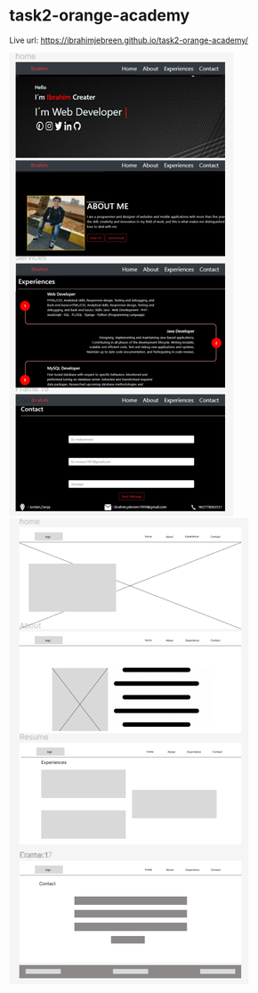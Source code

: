 # task2-orange-academy

Live url:
https://ibrahimjebreen.github.io/task2-orange-academy/


![alt text](https://github.com/IbrahimJebreen/task2-orange-academy/blob/main/mockups.png?raw=true)
![alt text](https://github.com/IbrahimJebreen/task2-orange-academy/blob/main/wireframe.png?raw=true)



